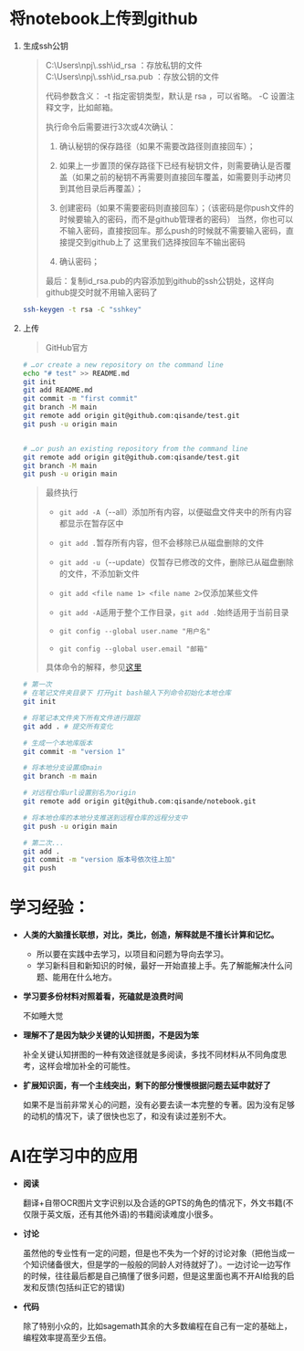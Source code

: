 # 将notebook上传到github

1. 生成ssh公钥

   > C:\Users\npj\\.ssh\id_rsa ：存放私钥的文件
   > C:\Users\npj\\.ssh\id_rsa.pub ：存放公钥的文件
   >
   > 
   >
   > 代码参数含义：
   > -t 指定密钥类型，默认是 rsa ，可以省略。
   > -C 设置注释文字，比如邮箱。
   >
   > 
   >
   > 执行命令后需要进行3次或4次确认：
   >
   > 1. 确认秘钥的保存路径（如果不需要改路径则直接回车）；
   >
   > 2. 如果上一步置顶的保存路径下已经有秘钥文件，则需要确认是否覆盖（如果之前的秘钥不再需要则直接回车覆盖，如需要则手动拷贝到其他目录后再覆盖）；
   > 3. 创建密码（如果不需要密码则直接回车）；（该密码是你push文件的时候要输入的密码，而不是github管理者的密码）
   >    当然，你也可以不输入密码，直接按回车。那么push的时候就不需要输入密码，直接提交到github上了
   >    这里我们选择按回车不输出密码
   >
   > 4. 确认密码；
   >
   >    
   >
   > 最后：复制id_rsa.pub的内容添加到github的ssh公钥处，这样向github提交时就不用输入密码了

   ```bash
   ssh-keygen -t rsa -C "sshkey"
   ```

   

2. 上传

   > GitHub官方

   ```bash
   # …or create a new repository on the command line
   echo "# test" >> README.md
   git init
   git add README.md
   git commit -m "first commit"
   git branch -M main
   git remote add origin git@github.com:qisande/test.git
   git push -u origin main
   
   
   # …or push an existing repository from the command line
   git remote add origin git@github.com:qisande/test.git
   git branch -M main
   git push -u origin main
   
   ```

   > 最终执行
   >
   > - `git add -A`（--all）添加所有内容，以便磁盘文件夹中的所有内容都显示在暂存区中
   > - `git add .`暂存所有内容，但不会移除已从磁盘删除的文件
   > - `git add -u`（--update）仅暂存已修改的文件，删除已从磁盘删除的文件，不添加新文件
   > - `git add <file name 1> <file name 2>`仅添加某些文件
   >
   > - `git add -A`适用于整个工作目录，`git add .`始终适用于当前目录
   >
   > - `git config --global user.name "用户名" `
   >
   > - `git config --global user.email "邮箱"`
   >
   > 具体命令的解释，参见[这里](https://blog.csdn.net/wq6ylg08/article/details/89028412)
   
   ```bash
   # 第一次
   # 在笔记文件夹目录下 打开git bash输入下列命令初始化本地仓库
   git init 
   
   # 将笔记本文件夹下所有文件进行跟踪
   git add . # 提交所有变化
   
   # 生成一个本地库版本
   git commit -m "version 1"
   
   # 将本地分支设置成main
   git branch -m main
   
   # 对远程仓库url设置别名为origin
   git remote add origin git@github.com:qisande/notebook.git
   
   # 将本地仓库的本地分支推送到远程仓库的远程分支中
   git push -u origin main
   ```
   
   ```bash
   # 第二次...
   git add .
   git commit -m "version 版本号依次往上加"
   git push
   ```
   
   

# 学习经验：

- **人类的大脑擅长联想，对比，类比，创造，解释就是不擅长计算和记忆。**
  
  - 所以要在实践中去学习，以项目和问题为导向去学习。
  - 学习新科目和新知识的时候，最好一开始直接上手。先了解能解决什么问题、能用在什么地方。
  
- **学习要多份材料对照着看，死磕就是浪费时间**

  不如睡大觉

- **理解不了是因为缺少关键的认知拼图，不是因为笨**

  补全关键认知拼图的一种有效途径就是多阅读，多找不同材料从不同角度思考，这样会增加补全的可能性。

- **扩展知识面，有一个主线突出，剩下的部分慢慢根据问题去延申就好了**

  如果不是当前非常关心的问题，没有必要去读一本完整的专著。因为没有足够的动机的情况下，读了很快也忘了，和没有读过差别不大。

# AI在学习中的应用

- **阅读**

  翻译+自带OCR图片文字识别以及合适的GPTS的角色的情况下，外文书籍(不仅限于英文版，还有其他外语)的书籍阅读难度小很多。

- **讨论**

  虽然他的专业性有一定的问题，但是也不失为一个好的讨论对象（把他当成一个知识储备很大，但是学的一般般的同龄人对待就好了）。一边讨论一边写作的时候，往往最后都是自己搞懂了很多问题，但是这里面也离不开AI给我的启发和反馈(包括纠正它的错误)

- **代码**

  除了特别小众的，比如sagemath其余的大多数编程在自己有一定的基础上，编程效率提高至少五倍。

